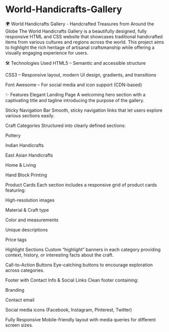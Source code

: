 # World-Handicrafts-Gallery
🌍 World Handicrafts Gallery - Handcrafted Treasures from Around the Globe
The World Handicrafts Gallery is a beautifully designed, fully responsive HTML and CSS website that showcases traditional handcrafted items from various cultures and regions across the world. This project aims to highlight the rich heritage of artisanal craftsmanship while offering a visually engaging experience for users.

🛠️ Technologies Used
HTML5 – Semantic and accessible structure

CSS3 – Responsive layout, modern UI design, gradients, and transitions

Font Awesome – For social media and icon support (CDN-based)

✨ Features
Elegant Landing Page
A welcoming hero section with a captivating title and tagline introducing the purpose of the gallery.

Sticky Navigation Bar
Smooth, sticky navigation links that let users explore various sections easily.

Craft Categories
Structured into clearly defined sections:

Pottery

Indian Handicrafts

East Asian Handicrafts

Home & Living

Hand Block Printing

Product Cards
Each section includes a responsive grid of product cards featuring:

High-resolution images

Material & Craft type

Color and measurements

Unique descriptions

Price tags

Highlight Sections
Custom “highlight” banners in each category providing context, history, or interesting facts about the craft.

Call-to-Action Buttons
Eye-catching buttons to encourage exploration across categories.

Footer with Contact Info & Social Links
Clean footer containing:

Branding

Contact email

Social media icons (Facebook, Instagram, Pinterest, Twitter)

Fully Responsive
Mobile-friendly layout with media queries for different screen sizes.


